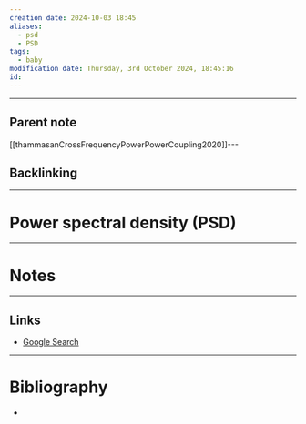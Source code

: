 ```yaml
---
creation date: 2024-10-03 18:45
aliases:
  - psd
  - PSD
tags:
  - baby
modification date: Thursday, 3rd October 2024, 18:45:16
id:
---
```

---

## Parent note
[[thammasanCrossFrequencyPowerPowerCoupling2020]]---
## Backlinking


---
# Power spectral density (PSD)


---
# Notes


---
## Links
- [Google Search](https://www.google.com/search?q=Power+spectral+density+(PSD))

---
# Bibliography
+ 